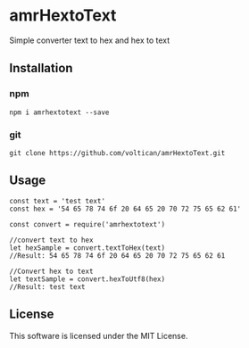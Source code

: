 # amrHextoText
Simple converter text to hex and hex to text

## Installation

###  npm
```shell
npm i amrhextotext --save
```

###  git
```shell
git clone https://github.com/voltican/amrHextoText.git
```

##  Usage
```shell
const text = 'test text'
const hex = '54 65 78 74 6f 20 64 65 20 70 72 75 65 62 61'

const convert = require('amrhextotext')

//convert text to hex
let hexSample = convert.textToHex(text)
//Result: 54 65 78 74 6f 20 64 65 20 70 72 75 65 62 61

//Convert hex to text
let textSample = convert.hexToUtf8(hex)
//Result: test text
```

## License
This software is licensed under the MIT License.
